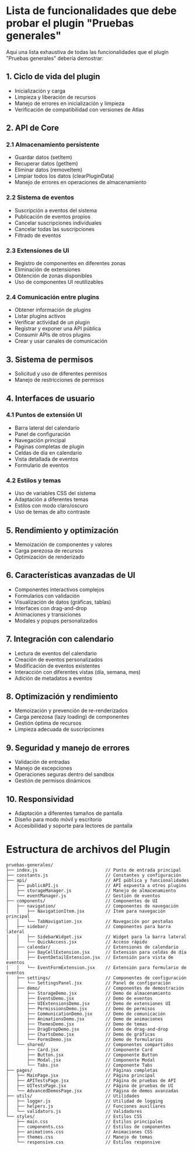 # Lista de funcionalidades que debe probar el plugin "Pruebas generales"

Aquí una lista exhaustiva de todas las funcionalidades que el plugin "Pruebas generales" debería demostrar:

## 1. Ciclo de vida del plugin
- Inicialización y carga
- Limpieza y liberación de recursos
- Manejo de errores en inicialización y limpieza
- Verificación de compatibilidad con versiones de Atlas

## 2. API de Core
### 2.1 Almacenamiento persistente
- Guardar datos (setItem)
- Recuperar datos (getItem)
- Eliminar datos (removeItem)
- Limpiar todos los datos (clearPluginData)
- Manejo de errores en operaciones de almacenamiento

### 2.2 Sistema de eventos
- Suscripción a eventos del sistema
- Publicación de eventos propios
- Cancelar suscripciones individuales
- Cancelar todas las suscripciones
- Filtrado de eventos

### 2.3 Extensiones de UI
- Registro de componentes en diferentes zonas
- Eliminación de extensiones
- Obtención de zonas disponibles
- Uso de componentes UI reutilizables

### 2.4 Comunicación entre plugins
- Obtener información de plugins
- Listar plugins activos
- Verificar actividad de un plugin
- Registrar y exponer una API pública
- Consumir APIs de otros plugins
- Crear y usar canales de comunicación

## 3. Sistema de permisos
- Solicitud y uso de diferentes permisos
- Manejo de restricciones de permisos

## 4. Interfaces de usuario
### 4.1 Puntos de extensión UI
- Barra lateral del calendario
- Panel de configuración
- Navegación principal
- Páginas completas de plugin
- Celdas de día en calendario
- Vista detallada de eventos
- Formulario de eventos

### 4.2 Estilos y temas
- Uso de variables CSS del sistema
- Adaptación a diferentes temas
- Estilos con modo claro/oscuro
- Uso de temas de alto contraste

## 5. Rendimiento y optimización
- Memoización de componentes y valores
- Carga perezosa de recursos
- Optimización de renderizado

## 6. Características avanzadas de UI
- Componentes interactivos complejos
- Formularios con validación
- Visualización de datos (gráficas, tablas)
- Interfaces con drag-and-drop
- Animaciones y transiciones
- Modales y popups personalizados

## 7. Integración con calendario
- Lectura de eventos del calendario
- Creación de eventos personalizados
- Modificación de eventos existentes
- Interacción con diferentes vistas (día, semana, mes)
- Adición de metadatos a eventos

## 8. Optimización y rendimiento
- Memoización y prevención de re-renderizados
- Carga perezosa (lazy loading) de componentes
- Gestión óptima de recursos
- Limpieza adecuada de suscripciones

## 9. Seguridad y manejo de errores
- Validación de entradas
- Manejo de excepciones
- Operaciones seguras dentro del sandbox
- Gestión de permisos dinámicos

## 10. Responsividad
- Adaptación a diferentes tamaños de pantalla
- Diseño para modo móvil y escritorio
- Accesibilidad y soporte para lectores de pantalla

# Estructura de archivos del Plugin

```
pruebas-generales/
├── index.js                          // Punto de entrada principal
├── constants.js                      // Constantes y configuración
├── api/                              // API pública y funcionalidades
│   ├── publicAPI.js                  // API expuesta a otros plugins
│   ├── storageManager.js             // Manejo de almacenamiento
│   └── eventManager.js               // Gestión de eventos
├── components/                       // Componentes de UI
│   ├── navigation/                   // Componentes de navegación
│   │   ├── NavigationItem.jsx        // Ítem para navegación principal
│   │   └── TabNavigation.jsx         // Navegación por pestañas
│   ├── sidebar/                      // Componentes para barra lateral
│   │   ├── SidebarWidget.jsx         // Widget para la barra lateral
│   │   └── QuickAccess.jsx           // Acceso rápido
│   ├── calendar/                     // Extensiones de calendario
│   │   ├── DayCellExtension.jsx      // Extensión para celdas de día
│   │   ├── EventDetailExtension.jsx  // Extensión para vista de eventos
│   │   └── EventFormExtension.jsx    // Extensión para formulario de eventos
│   ├── settings/                     // Componentes de configuración
│   │   └── SettingsPanel.jsx         // Panel de configuración
│   ├── demo/                         // Componentes de demostración
│   │   ├── StorageDemo.jsx           // Demo de almacenamiento
│   │   ├── EventsDemo.jsx            // Demo de eventos
│   │   ├── UIExtensionsDemo.jsx      // Demo de extensiones UI
│   │   ├── PermissionsDemo.jsx       // Demo de permisos
│   │   ├── CommunicationDemo.jsx     // Demo de comunicación
│   │   ├── AnimationsDemo.jsx        // Demo de animaciones
│   │   ├── ThemesDemo.jsx            // Demo de temas
│   │   ├── DragDropDemo.jsx          // Demo de drag-and-drop
│   │   ├── ChartsDemo.jsx            // Demo de gráficas
│   │   └── FormsDemo.jsx             // Demo de formularios
│   └── shared/                       // Componentes compartidos
│       ├── Card.jsx                  // Componente Card
│       ├── Button.jsx                // Componente Button
│       ├── Modal.jsx                 // Componente Modal
│       └── Tabs.jsx                  // Componente Tabs
├── pages/                            // Páginas completas
│   ├── MainPage.jsx                  // Página principal
│   ├── APITestsPage.jsx              // Página de pruebas de API
│   ├── UITestsPage.jsx               // Página de pruebas de UI
│   └── AdvancedDemosPage.jsx         // Página de demos avanzadas
├── utils/                            // Utilidades
│   ├── logger.js                     // Utilidad de logging
│   ├── helpers.js                    // Funciones auxiliares
│   └── validators.js                 // Validadores
└── styles/                           // Estilos CSS
    ├── main.css                      // Estilos principales
    ├── components.css                // Estilos de componentes
    ├── animations.css                // Animaciones CSS
    ├── themes.css                    // Manejo de temas
    └── responsive.css                // Estilos responsive
```
